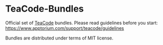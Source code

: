 # TeaCode-Bundles

Official set of [TeaCode](https://www.apptorium.com/teacode) bundles.
Please read guidelines before you start: https://www.apptorium.com/support/teacode/guidelines 

Bundles are distributed under terms of MIT license.
